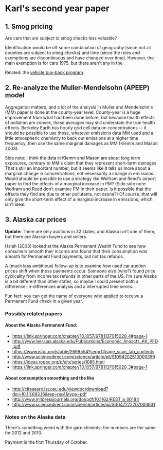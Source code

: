 # Karl's second year paper

## 1. Smog pricing
Are cars that are subject to smog checks less valuable?

Identification would be off some combination of geography (since not all counties are subject to smog checks) and time (since the rules and exemptions are discontinuous and have changed over time).
However, the main exemption is for cars 1975, but there aren't any in the

Related: the [vehicle buy-back program](https://www.arb.ca.gov/msprog/avrp/avrp.htm).

## 2. Re-analyze the Muller-Mendelsohn (APEEP)  model
Aggregation matters, and a lot of the analysis in Muller and Mendelsohn's (MM) paper is done at the county-year level.
County-year is a huge improvement from what had been done before, but because health effects of pollution are convex, these averages may still understate the true health effects.
Berkeley Earth has hourly grid cell data on concentrations -- it should be possible to use those, whatever emissions data MM used and
a little atmospheric chemistry to back out emissions at a higher time frequency, then use the same marginal damages as MM (Klemm and Mason 2003).

Side note: I think the data in Klemm and Mason are about long term exposures, contrary to MM's claim that they represent short-term damages.
That's still an important number, but it seems like it tells us more about a marginal change in concentrations, not necessarily a change in emissions.
Would should be possible to use a strategy like Wolfram and Reed's airport paper to find the effects of a marginal increase in PM?
(Side side note: Wolfram and Reed don't examine PM in their paper.  Is it possible that the effects they find are due to other pollutants, not ozone?)
Of course, that will only give the short-term effect of a marginal increase in emissions, which isn't ideal.


## 3. Alaska car prices
**Update:** There are only auctions in 32 states, and Alaska isn't one of them, but there are Alaskan buyers and sellers.


Hsieh (2003) looked at the Alaska Permanent Wealth Fund to see how consumers smooth their income and found that their consumption _was_ smooth for Permanent Fund payments, but not tax refunds.

A (much less ambitious) follow-up is to examine how used car auction prices shift when these payments occur.
Someone else (who?) found price cyclicality from income tax refunds in other parts of the US.
I'm sure Alaska is a bit different than other states, so maybe I could present both a difference-in-differences analysis and a interrupted time series.

Fun fact: you can get the [name of everyone who applied](https://pfd.alaska.gov/Division-Info/Applicant-Database) to receive a Permanent Fund check in a given year.


### Possibly related papers
#### About the Alaska Permanent Fund:
- https://link.springer.com/chapter/10.1057/9781137015020_4#page-1
- http://www.iser.uaa.alaska.edu/Publications/Economic_Impacts_AK_PFD.pdf
- https://www.jstor.org/stable/2696554?seq=1#page_scan_tab_contents
- http://www.sciencedirect.com/science/article/pii/S1094202510000359
- https://ideas.repec.org/p/alb/series/1085.html
- https://link.springer.com/chapter/10.1057/9781137015020_3#page-1
#### About consumption smoothing and the like
- http://citeseerx.ist.psu.edu/viewdoc/download?doi=10.1.1.693.16&rep=rep1&type=pdf
- http://www.mitpressjournals.org/doi/pdf/10.1162/REST_a_00184
- http://www.sciencedirect.com/science/article/pii/S0047272707000631

### Notes on the Alaska data
There's something weird with the garnishments; the numbers are the same for 2012 and 2013.

Payment is the first Thursday of October.
